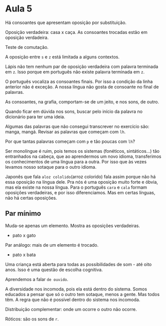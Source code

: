 Aula 5
======

Há consoantes que apresentam oposição por substituição.

Oposição verdadeira: casa x caça. As consoantes trocadas estão em oposição verdadeira.

Teste de comutação.

A oposição entre `s` e `z` está limitada a alguns contextos.

Lápis não tem nenhum par de oposição verdadeira com palavra terminada em `z`. Isso porque em português não existe palavra terminada em `z`.

O português vocaliza as consoantes finais. Por isso a condição da linha anterior não é exceção. A nossa língua não gosta de consoante no final de palavras.

As consoantes, na grafia, comportam-se de um jeito, e nos sons, de outro.

Quando ficar em dúvida nos sons, buscar pelo início da palavra no dicionário para ter uma ideia.

Algumas das palavras que não consegui transcrever no exercício são: manga, mangá. Revisar as palavras que começam com `lh`.

Por que tantas palavras começam com `p` e tão poucas com `lh`?

Ser monolíngue é ruim, pois temos os sistemas (fonéticos, sintáticos...) tão entranhados na cabeça, que ao aprendermos um novo idioma, transferimos os conhecimentos de uma língua para a outra. Por isso que às vezes levamos nosso sotaque para o outro idioma.

Japonês que fala `aloz cololido`(arroz colorido) fala assim porque não há essa oposição na língua dele. Pra nós é uma oposição muito forte e óbvia, mas ela existe na nossa língua. Para o português `cara` e `cala` formam oposições verdadeiras, e por isso diferenciamos. Mas em certas línguas, não há certas oposições.

Par mínimo
----------

Muda-se apenas um elemento. Mostra as oposições verdadeiras.

- pato x gato

Par análogo: mais de um elemento é trocado.

- pato x bata

Uma criança está aberta para todas as possibilidades de som - até oito anos. Isso é uma questão de escolha cognitiva.

Aprendemos a falar `de ouvido`.

A diversidade nos incomoda, pois ela está dentro do sistema. Somos educados a pensar que só o outro tem sotaque, menos a gente. Mas todos têm. A regra que não é possível dentro do sistema nos incomoda.

Distribuição complementar: onde um ocorre o outro não ocorre.

Róticos: são os sons de `r`.